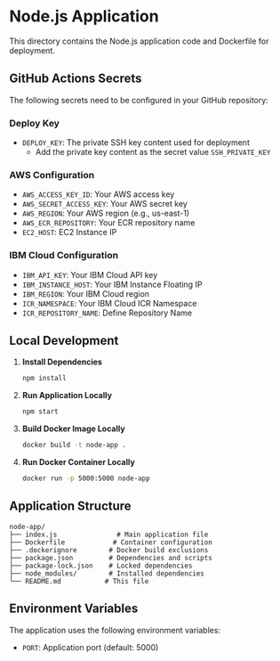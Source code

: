 # Node.js Application

This directory contains the Node.js application code and Dockerfile for deployment.

## GitHub Actions Secrets

The following secrets need to be configured in your GitHub repository:

### Deploy Key
- `DEPLOY_KEY`: The private SSH key content used for deployment
  - Add the private key content as the secret value `SSH_PRIVATE_KEY`

### AWS Configuration
- `AWS_ACCESS_KEY_ID`: Your AWS access key
- `AWS_SECRET_ACCESS_KEY`: Your AWS secret key
- `AWS_REGION`: Your AWS region (e.g., us-east-1)
- `AWS_ECR_REPOSITORY`: Your ECR repository name
- `EC2_HOST`: EC2 Instance IP 

### IBM Cloud Configuration
- `IBM_API_KEY`: Your IBM Cloud API key
- `IBM_INSTANCE_HOST`: Your IBM Instance Floating IP
- `IBM_REGION`: Your IBM Cloud region
- `ICR_NAMESPACE`: Your IBM Cloud ICR Namespace
- `ICR_REPOSITORY_NAME`: Define Repository Name

## Local Development

1. **Install Dependencies**
   ```bash
   npm install
   ```

2. **Run Application Locally**
   ```bash
   npm start
   ```

3. **Build Docker Image Locally**
   ```bash
   docker build -t node-app .
   ```

4. **Run Docker Container Locally**
   ```bash
   docker run -p 5000:5000 node-app
   ```

## Application Structure

```
node-app/
├── index.js               # Main application file
├── Dockerfile            # Container configuration
├── .dockerignore        # Docker build exclusions
├── package.json         # Dependencies and scripts
├── package-lock.json    # Locked dependencies
├── node_modules/        # Installed dependencies
└── README.md           # This file
```

## Environment Variables

The application uses the following environment variables:
- `PORT`: Application port (default: 5000)
